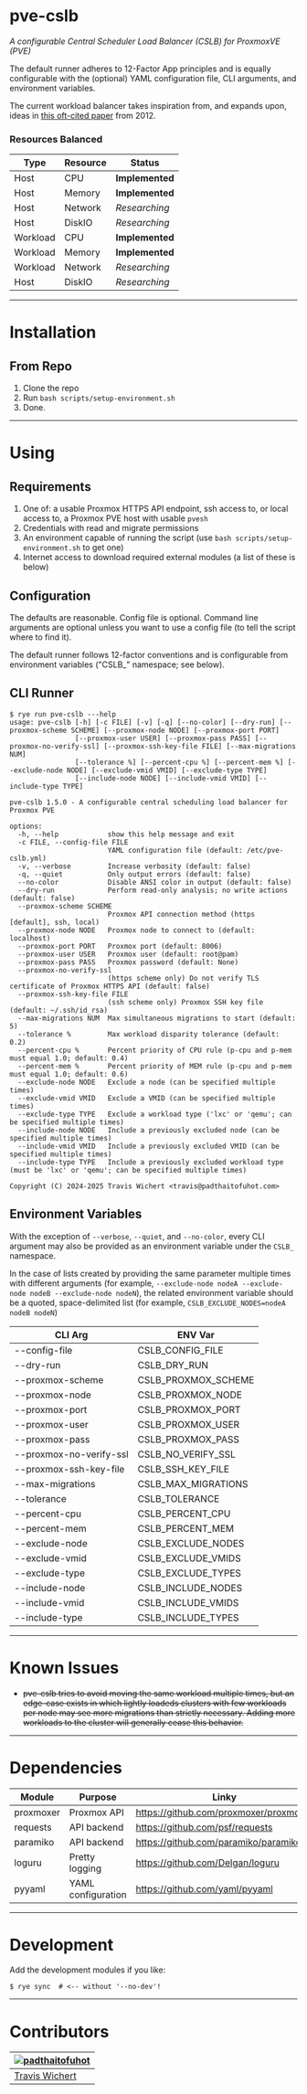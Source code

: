 # pve-cslb

_A configurable Central Scheduler Load Balancer (CSLB) for ProxmoxVE (PVE)_

The default runner adheres to 12-Factor App principles and is equally configurable with the (optional) YAML configuration file, CLI arguments, and environment variables.

The current workload balancer takes inspiration from, and expands upon, ideas in [this oft-cited paper](https://research.ijcaonline.org/volume46/number6/pxc3879263.pdf) from 2012.

### Resources Balanced

| **Type** | **Resource** | **Status**      |
|----------|--------------|-----------------|
| Host     | CPU          | **Implemented** |
| Host     | Memory       | **Implemented** |
| Host     | Network      | _Researching_   |
| Host     | DiskIO       | _Researching_   |
| Workload | CPU          | **Implemented** |
| Workload | Memory       | **Implemented** |
| Workload | Network      | _Researching_   |
| Host     | DiskIO       | _Researching_   |

---

# Installation

## From Repo

1. Clone the repo
2. Run `bash scripts/setup-environment.sh`
3. Done.

---

# Using

## Requirements

1. One of: a usable Proxmox HTTPS API endpoint, ssh access to, or local access to, a Proxmox PVE host with usable
   `pvesh`
2. Credentials with read and migrate permissions
3. An environment capable of running the script (use `bash scripts/setup-environment.sh` to get one)
4. Internet access to download required external modules (a list of these is below)

## Configuration

The defaults are reasonable. Config file is optional. Command line arguments are optional unless you want to use a config file (to tell the script where to find it).

The default runner follows 12-factor conventions and is configurable from environment variables ("CSLB_" namespace; see below).

## CLI Runner

```
$ rye run pve-cslb ---help
usage: pve-cslb [-h] [-c FILE] [-v] [-q] [--no-color] [--dry-run] [--proxmox-scheme SCHEME] [--proxmox-node NODE] [--proxmox-port PORT]
                [--proxmox-user USER] [--proxmox-pass PASS] [--proxmox-no-verify-ssl] [--proxmox-ssh-key-file FILE] [--max-migrations NUM]
                [--tolerance %] [--percent-cpu %] [--percent-mem %] [--exclude-node NODE] [--exclude-vmid VMID] [--exclude-type TYPE]
                [--include-node NODE] [--include-vmid VMID] [--include-type TYPE]

pve-cslb 1.5.0 - A configurable central scheduling load balancer for Proxmox PVE

options:
  -h, --help            show this help message and exit
  -c FILE, --config-file FILE
                        YAML configuration file (default: /etc/pve-cslb.yml)
  -v, --verbose         Increase verbosity (default: false)
  -q, --quiet           Only output errors (default: false)
  --no-color            Disable ANSI color in output (default: false)
  --dry-run             Perform read-only analysis; no write actions (default: false)
  --proxmox-scheme SCHEME
                        Proxmox API connection method (https [default], ssh, local)
  --proxmox-node NODE   Proxmox node to connect to (default: localhost)
  --proxmox-port PORT   Proxmox port (default: 8006)
  --proxmox-user USER   Proxmox user (default: root@pam)
  --proxmox-pass PASS   Proxmox password (default: None)
  --proxmox-no-verify-ssl
                        (https scheme only) Do not verify TLS certificate of Proxmox HTTPS API (default: false)
  --proxmox-ssh-key-file FILE
                        (ssh scheme only) Proxmox SSH key file (default: ~/.ssh/id_rsa)
  --max-migrations NUM  Max simultaneous migrations to start (default: 5)
  --tolerance %         Max workload disparity tolerance (default: 0.2)
  --percent-cpu %       Percent priority of CPU rule (p-cpu and p-mem must equal 1.0; default: 0.4)
  --percent-mem %       Percent priority of MEM rule (p-cpu and p-mem must equal 1.0; default: 0.6)
  --exclude-node NODE   Exclude a node (can be specified multiple times)
  --exclude-vmid VMID   Exclude a VMID (can be specified multiple times)
  --exclude-type TYPE   Exclude a workload type ('lxc' or 'qemu'; can be specified multiple times)
  --include-node NODE   Include a previously excluded node (can be specified multiple times)
  --include-vmid VMID   Include a previously excluded VMID (can be specified multiple times)
  --include-type TYPE   Include a previously excluded workload type (must be 'lxc' or 'qemu'; can be specified multiple times)

Copyright (C) 2024-2025 Travis Wichert <travis@padthaitofuhot.com>
```

## Environment Variables

With the exception of `--verbose`, `--quiet`, and `--no-color`, every CLI argument may also be provided as an
environment variable under the `CSLB_` namespace.

In the case of lists created by providing the same parameter multiple times with different arguments (for example,
`--exclude-node nodeA --exclude-node nodeB --exclude-node nodeN`), the related environment variable should be a quoted,
space-delimited list (for example,
`CSLB_EXCLUDE_NODES=nodeA nodeB nodeN`)

| CLI Arg                 | ENV Var             |
|-------------------------|---------------------|
| --config-file           | CSLB_CONFIG_FILE    |
| --dry-run               | CSLB_DRY_RUN        |
| --proxmox-scheme        | CSLB_PROXMOX_SCHEME |
| --proxmox-node          | CSLB_PROXMOX_NODE   |
| --proxmox-port          | CSLB_PROXMOX_PORT   |
| --proxmox-user          | CSLB_PROXMOX_USER   |
| --proxmox-pass          | CSLB_PROXMOX_PASS   |
| --proxmox-no-verify-ssl | CSLB_NO_VERIFY_SSL  |
| --proxmox-ssh-key-file  | CSLB_SSH_KEY_FILE   |
| --max-migrations        | CSLB_MAX_MIGRATIONS |
| --tolerance             | CSLB_TOLERANCE      |
| --percent-cpu           | CSLB_PERCENT_CPU    |
| --percent-mem           | CSLB_PERCENT_MEM    |
| --exclude-node          | CSLB_EXCLUDE_NODES  |
| --exclude-vmid          | CSLB_EXCLUDE_VMIDS  |
| --exclude-type          | CSLB_EXCLUDE_TYPES  |
| --include-node          | CSLB_INCLUDE_NODES  |
| --include-vmid          | CSLB_INCLUDE_VMIDS  |
| --include-type          | CSLB_INCLUDE_TYPES  |

---

# Known Issues

- ~~pve-cslb tries to avoid moving the same workload multiple times, but an edge-case exists in which lightly loadeds
  clusters with few workloads per node may see more migrations than strictly necessary. Adding more workloads to the
  cluster will generally cease this behavior.~~

---

# Dependencies

| Module    | Purpose            | Linky                                  |
|-----------|--------------------|----------------------------------------|
| proxmoxer | Proxmox API        | https://github.com/proxmoxer/proxmoxer |
| requests  | API backend        | https://github.com/psf/requests        |
| paramiko  | API backend        | https://github.com/paramiko/paramiko   |
| loguru    | Pretty logging     | https://github.com/Delgan/loguru       |
| pyyaml    | YAML configuration | https://github.com/yaml/pyyaml         |

---

# Development

Add the development modules if you like:

```shell
$ rye sync  # <-- without '--no-dev'!
```

---

# Contributors

| [![padthaitofuhot](https://github.com/padthaitofuhot.png?size=100)](https://github.com/padthaitofuhot) |
|--------------------------------------------------------------------------------------------------------|
| [Travis Wichert](https://github.com/padthaitofuhot)                                                    |
